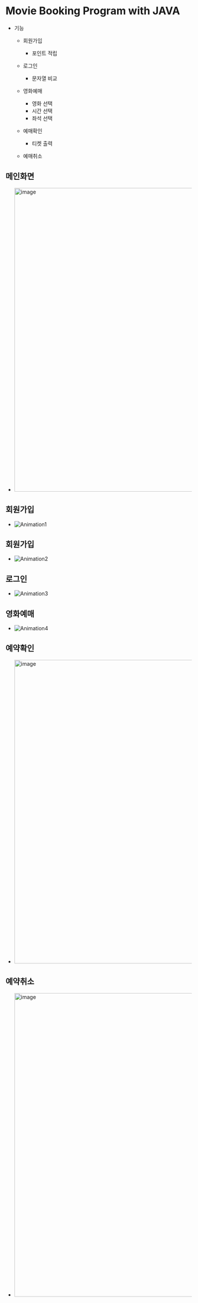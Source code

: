 # Movie Booking Program with JAVA
+ 기능
    + 회원가입
        + 포인트 적립

    + 로그인
        + 문자열 비교

    + 영화예매
        + 영화 선택
        + 시간 선택
        + 좌석 선택     

    + 예매확인
        + 티켓 출력     

    + 예매취소     


## 메인화면
* <img width="821" alt="image" src="https://github.com/cysim506/CinemaProject/main.png">

## 회원가입
* ![Animation1](https://github.com/cysim506/CinemaProject/Animation1.gif)

## 회원가입
* ![Animation2](https://github.com/cysim506/CinemaProject/Animation2.gif)

## 로그인
* ![Animation3](https://github.com/cysim506/CinemaProject/Animation3.gif)

## 영화예매
* ![Animation4](https://github.com/cysim506/CinemaProject/Animation4.gif)

## 예약확인
* <img width="821" alt="image" src="https://github.com/cysim506/CinemaProject/ticket.png">

## 예약취소
* <img width="821" alt="image" src="https://github.com/cysim506/CinemaProject/refund.png">
